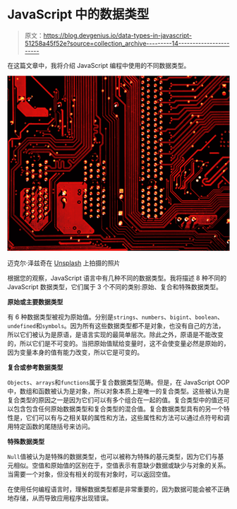 # JavaScript 中的数据类型

> 原文：<https://blog.devgenius.io/data-types-in-javascript-51258a45f52e?source=collection_archive---------14----------------------->

在这篇文章中，我将介绍 JavaScript 编程中使用的不同数据类型。

![](img/9d0bf0cc514b23385dc323e49be3d49e.png)

迈克尔·泽兹奇在 [Unsplash](https://unsplash.com/s/photos/data?utm_source=unsplash&utm_medium=referral&utm_content=creditCopyText) 上拍摄的照片

根据您的观察，JavaScript 语言中有几种不同的数据类型。我将描述 8 种不同的 JavaScript 数据类型，它们属于 3 个不同的类别:原始、复合和特殊数据类型。

**原始或主要数据类型**

有 6 种数据类型被视为原始值。分别是`strings`、`numbers`、`bigint`、`boolean`、`undefined`和`symbols`。因为所有这些数据类型都不是对象，也没有自己的方法，所以它们被认为是原语，是语言实现的最简单层次。除此之外，原语是不能改变的，所以它们是不可变的。当把原始值赋给变量时，这不会使变量必然是原始的，因为变量本身的值有能力改变，所以它是可变的。

**复合或参考数据类型**

`Objects`、`arrays`和`functions`属于复合数据类型范畴。但是，在 JavaScript OOP 中，数组和函数被认为是对象，所以对象本质上是唯一的复合类型。这些被认为是复合类型的原因之一是因为它们可以有多个组合在一起的值。复合类型中的值还可以包含包含任何原始数据类型和复合类型的混合值。复合数据类型具有的另一个特性是，它们可以有与之相关联的属性和方法，这些属性和方法可以通过点符号和调用特定函数的尾随括号来访问。

**特殊数据类型**

`Null`值被认为是特殊的数据类型，也可以被称为特殊的基元类型，因为它们与基元相似。空值和原始值的区别在于，空值表示有意缺少数据或缺少与对象的关系。当需要一个对象，但没有相关的现有对象时，可以返回空值。

在使用任何编程语言时，理解数据类型都是非常重要的，因为数据可能会被不正确地存储，从而导致应用程序出现错误。